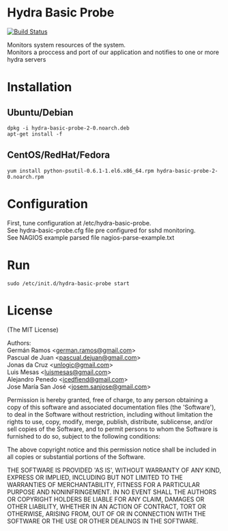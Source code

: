 Hydra Basic Probe
=================

[![Build Status](https://travis-ci.org/innotech/hydra-basic-probe.png)](https://travis-ci.org/innotech/hydra-basic-probe)

Monitors system resources of the system.  
Monitors a proccess and port of our application and notifies to one or more hydra servers

# Installation

## Ubuntu/Debian
```
dpkg -i hydra-basic-probe-2-0.noarch.deb
apt-get install -f
```
## CentOS/RedHat/Fedora
```
yum install python-psutil-0.6.1-1.el6.x86_64.rpm hydra-basic-probe-2-0.noarch.rpm 
```

# Configuration

First, tune configuration at /etc/hydra-basic-probe.  
See hydra-basic-probe.cfg file pre configured for sshd monitoring.  
See NAGIOS example parsed file nagios-parse-example.txt

# Run
```
sudo /etc/init.d/hydra-basic-probe start
```

# License

(The MIT License)

Authors:  
Germán Ramos &lt;german.ramos@gmail.com&gt;  
Pascual de Juan &lt;pascual.dejuan@gmail.com&gt;  
Jonas da Cruz &lt;unlogic@gmail.com&gt;  
Luis Mesas &lt;luismesas@gmail.com&gt;  
Alejandro Penedo &lt;icedfiend@gmail.com&gt;  
Jose María San José &lt;josem.sanjose@gmail.com&gt;  
  
Permission is hereby granted, free of charge, to any person obtaining
a copy of this software and associated documentation files (the
'Software'), to deal in the Software without restriction, including
without limitation the rights to use, copy, modify, merge, publish,
distribute, sublicense, and/or sell copies of the Software, and to
permit persons to whom the Software is furnished to do so, subject to
the following conditions:

The above copyright notice and this permission notice shall be
included in all copies or substantial portions of the Software.

THE SOFTWARE IS PROVIDED 'AS IS', WITHOUT WARRANTY OF ANY KIND,
EXPRESS OR IMPLIED, INCLUDING BUT NOT LIMITED TO THE WARRANTIES OF
MERCHANTABILITY, FITNESS FOR A PARTICULAR PURPOSE AND NONINFRINGEMENT.
IN NO EVENT SHALL THE AUTHORS OR COPYRIGHT HOLDERS BE LIABLE FOR ANY
CLAIM, DAMAGES OR OTHER LIABILITY, WHETHER IN AN ACTION OF CONTRACT,
TORT OR OTHERWISE, ARISING FROM, OUT OF OR IN CONNECTION WITH THE
SOFTWARE OR THE USE OR OTHER DEALINGS IN THE SOFTWARE.
